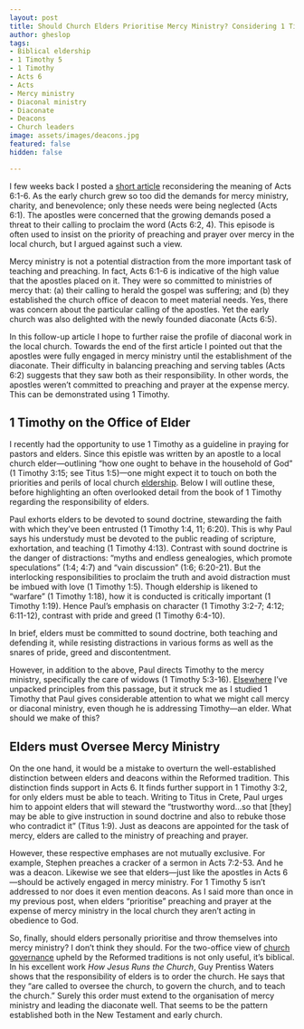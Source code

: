 ```yaml
---
layout: post
title: Should Church Elders Prioritise Mercy Ministry? Considering 1 Timothy
author: gheslop
tags:
- Biblical eldership
- 1 Timothy 5
- 1 Timothy
- Acts 6
- Acts
- Mercy ministry
- Diaconal ministry
- Diaconate
- Deacons
- Church leaders
image: assets/images/deacons.jpg
featured: false
hidden: false

---
```

I few weeks back I posted a [short article](https://rekindle.co.za/content/2022-07-21-deacons-diaconate-diaconal-ministry "Acts 6 and the Deacons") reconsidering the meaning of Acts 6:1-6. As the early church grew so too did the demands for mercy ministry, charity, and benevolence; only these needs were being neglected (Acts 6:1). The apostles were concerned that the growing demands posed a threat to their calling to proclaim the word (Acts 6:2, 4). This episode is often used to insist on the priority of preaching and prayer over mercy in the local church, but I argued against such a view.

Mercy ministry is not a potential distraction from the more important task of teaching and preaching. In fact, Acts 6:1-6 is indicative of the high value that the apostles placed on it. They were so committed to ministries of mercy that: (a) their calling to herald the gospel was suffering; and (b) they established the church office of deacon to meet material needs. Yes, there was concern about the particular calling of the apostles. Yet the early church was also delighted with the newly founded diaconate (Acts 6:5).

In this follow-up article I hope to further raise the profile of diaconal work in the local church. Towards the end of the first article I pointed out that the apostles were fully engaged in mercy ministry until the establishment of the diaconate. Their difficulty in balancing preaching and serving tables (Acts 6:2) suggests that they saw both as their responsibility. In other words, the apostles weren’t committed to preaching and prayer at the expense mercy. This can be demonstrated using 1 Timothy.

## 1 Timothy on the Office of Elder

I recently had the opportunity to use 1 Timothy as a guideline in praying for pastors and elders. Since this epistle was written by an apostle to a local church elder—outlining “how one ought to behave in the household of God” (1 Timothy 3:15; see Titus 1:5)—one might expect it to touch on both the priorities and perils of local church [eldership](https://rekindle.co.za/content/pastor-you-are-a-shepherd-not-a-rancher/ "Biblical eldership"). Below I will outline these, before highlighting an often overlooked detail from the book of 1 Timothy regarding the responsibility of elders.

Paul exhorts elders to be devoted to sound doctrine, stewarding the faith with which they’ve been entrusted (1 Timothy 1:4, 11; 6:20). This is why Paul says his understudy must be devoted to the public reading of scripture, exhortation, and teaching (1 Timothy 4:13). Contrast with sound doctrine is the danger of distractions: “myths and endless genealogies, which promote speculations” (1:4; 4:7) and “vain discussion” (1:6; 6:20-21). But the interlocking responsibilities to proclaim the truth and avoid distraction must be imbued with love (1 Timothy 1:5). Though eldership is likened to “warfare” (1 Timothy 1:18), how it is conducted is critically important (1 Timothy 1:19). Hence Paul’s emphasis on character (1 Timothy 3:2-7; 4:12; 6:11-12), contrast with pride and greed (1 Timothy 6:4-10).

In brief, elders must be committed to sound doctrine, both teaching and defending it, while resisting distractions in various forms as well as the snares of pride, greed and discontentment.

However, in addition to the above, Paul directs Timothy to the mercy ministry, specifically the care of widows (1 Timothy 5:3-16). [Elsewhere](https://rekindle.co.za/content/new-testament-principles-for-mercy-ministry/ "New Testament Principles for Mercy Ministry") I’ve unpacked principles from this passage, but it struck me as I studied 1 Timothy that Paul gives considerable attention to what we might call mercy or diaconal ministry, even though he is addressing Timothy—an elder. What should we make of this?

## Elders must Oversee Mercy Ministry

On the one hand, it would be a mistake to overturn the well-established distinction between elders and deacons within the Reformed tradition. This distinction finds support in Acts 6. It finds further support in 1 Timothy 3:2, for only elders must be able to teach. Writing to Titus in Crete, Paul urges him to appoint elders that will steward the “trustworthy word…so that \[they\] may be able to give instruction in sound doctrine and also to rebuke those who contradict it” (Titus 1:9). Just as deacons are appointed for the task of mercy, elders are called to the ministry of preaching and prayer.

However, these respective emphases are not mutually exclusive. For example, Stephen preaches a cracker of a sermon in Acts 7:2-53. And he was a deacon. Likewise we see that elders—just like the apostles in Acts 6—should be actively engaged in mercy ministry. For 1 Timothy 5 isn’t addressed to nor does it even mention deacons. As I said more than once in my previous post, when elders “prioritise” preaching and prayer at the expense of mercy ministry in the local church they aren’t acting in obedience to God.

So, finally, should elders personally prioritise and throw themselves into mercy ministry? I don’t think they should. For the two-office view of [church governance](https://rekindle.co.za/content/2022-06-03-acts-15-on-church-polity-and-governance "Acts 15 and Church Polity") upheld by the Reformed traditions is not only useful, it’s biblical. In his excellent work _How Jesus Runs the Church_, Guy Prentiss Waters shows that the responsibility of elders is to order the church. He says that they “are called to oversee the church, to govern the church, and to teach the church.” Surely this order must extend to the organisation of mercy ministry and leading the diaconate well. That seems to be the pattern established both in the New Testament and early church.
